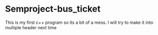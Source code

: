 # Semproject-bus_ticket
This is my first c++ program so its a bit of a mess. I will try to make it into multiple header next time
